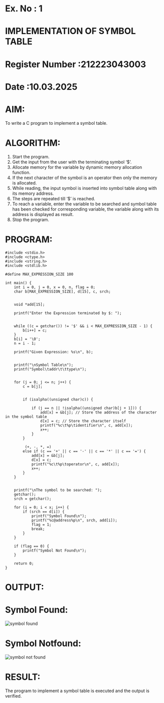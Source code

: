 # Ex. No : 1

# IMPLEMENTATION OF SYMBOL TABLE

# Register Number :212223043003

# Date :10.03.2025

# AIM:

To write a C program to implement a symbol table.

# ALGORITHM:

1. Start the program.
2. Get the input from the user with the terminating symbol ‘$’.
3. Allocate memory for the variable by dynamic memory allocation function.
4. If the next character of the symbol is an operator then only the memory is allocated.
5. While reading, the input symbol is inserted into symbol table along with its memory address.
6. The steps are repeated till ‘$’ is reached.
7. To reach a variable, enter the variable to be searched and symbol table has been checked for corresponding variable, the variable along with its address is displayed as result.
8. Stop the program.

# PROGRAM:
```
#include <stdio.h>
#include <ctype.h>
#include <string.h>
#include <stdlib.h>

#define MAX_EXPRESSION_SIZE 100

int main() {
    int i = 0, j = 0, x = 0, n, flag = 0;
    char b[MAX_EXPRESSION_SIZE], d[15], c, srch;
    
    
    void *add[15]; 
    
    printf("Enter the Expression terminated by $: ");
    
    
    while ((c = getchar()) != '$' && i < MAX_EXPRESSION_SIZE - 1) {
        b[i++] = c;
    }
    b[i] = '\0'; 
    n = i - 1;

    printf("Given Expression: %s\n", b);

    
    printf("\nSymbol Table\n");
    printf("Symbol\taddr\t\ttype\n");

    
    for (j = 0; j <= n; j++) {
        c = b[j];
        
     
        if (isalpha((unsigned char)c)) {
            
            if (j == n || !isalpha((unsigned char)b[j + 1])) {
                add[x] = &b[j]; // Store the address of the character in the symbol table
                d[x] = c; // Store the character itself
                printf("%c\t%p\tidentifier\n", c, add[x]);
                x++;
            }
        }
        
         (+, -, *, =)
        else if (c == '+' || c == '-' || c == '*' || c == '=') {
            add[x] = &b[j]; 
            d[x] = c; 
            printf("%c\t%p\toperator\n", c, add[x]);
            x++;
        }
    }

    
    printf("\nThe symbol to be searched: ");
    getchar(); 
    srch = getchar();

    for (i = 0; i < x; i++) {
        if (srch == d[i]) {
            printf("Symbol Found\n");
            printf("%c@address%p\n", srch, add[i]);
            flag = 1;
            break;
        }
    }

    if (flag == 0) {
        printf("Symbol Not Found\n");
    }

    return 0;
}
```




# OUTPUT:
# Symbol Found:
![symbol found](https://github.com/user-attachments/assets/404b3a32-ac48-4de5-9f2c-494ca147fccb)
# Symbol Notfound:
![symbol not found](https://github.com/user-attachments/assets/9bb304e3-fb22-4ca3-b417-e945a346af5c)



# RESULT:

The program to implement a symbol table is executed and the output is verified.
